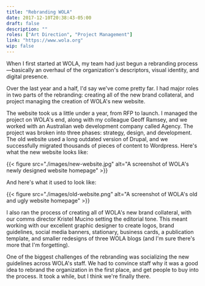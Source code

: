 ```yaml
---
title: "Rebranding WOLA"
date: 2017-12-10T20:38:43-05:00
draft: false
description: ""
roles: ["Art Direction", "Project Management"]
link: "https://www.wola.org"
wip: false
---
```


When I first started at WOLA, my team had just begun a rebranding process—basically an overhaul of the organization's descriptors, visual identity, and digital presence.

Over the last year and a half, I'd say we've come pretty far. I had major roles in two parts of the rebranding: creating all of the new brand collateral, and project managing the creation of WOLA's new website.

The website took us a little under a year, from RFP to launch. I managed the project on WOLA's end, along with my colleague Geoff Ramsey, and we worked with an Australian web development company called Agency. The project was broken into three phases: strategy, design, and development. The old website used a long outdated version of Drupal, and we successfully migrated thousands of pieces of content to Wordpress. Here's what the new website looks like:

{{< figure src="./images/new-website.jpg" alt="A screenshot of WOLA's newly designed website homepage" >}}

And here's what it used to look like:

{{< figure src="./images/old-website.png" alt="A screenshot of WOLA's old and ugly website homepage" >}}

I also ran the process of creating all of WOLA's new brand collateral, with our comms director Kristel Mucino setting the editorial tone. This meant working with our excellent graphic designer to create logos, brand guidelines, social media banners, stationary, business cards, a publication template, and smaller redesigns of three WOLA blogs (and I'm sure there's more that I'm forgetting).

One of the biggest challenges of the rebranding was socializing the new guidelines across WOLA's staff. We had to convince staff why it was a good idea to rebrand the organization in the first place, and get people to buy into the process. It took a while, but I think we're finally there.
